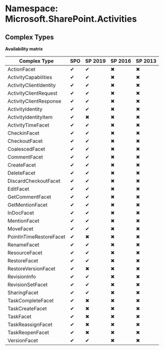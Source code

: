 # Namespace: Microsoft.SharePoint.Activities
## Complex Types

**Availability matrix**

Complex Type | SPO | SP 2019 | SP 2016 | SP 2013
----------|-----|---------|---------|--------
ActionFacet | ✔ | ✔ | ✖ | ✖
ActivityCapabilities | ✔ | ✔ | ✖ | ✖
ActivityClientIdentity | ✔ | ✔ | ✖ | ✖
ActivityClientRequest | ✔ | ✔ | ✖ | ✖
ActivityClientResponse | ✔ | ✔ | ✖ | ✖
ActivityIdentity | ✔ | ✔ | ✖ | ✖
ActivityIdentityItem | ✔ | ✖ | ✖ | ✖
ActivityTimeFacet | ✔ | ✔ | ✖ | ✖
CheckinFacet | ✔ | ✔ | ✖ | ✖
CheckoutFacet | ✔ | ✔ | ✖ | ✖
CoalescedFacet | ✔ | ✔ | ✖ | ✖
CommentFacet | ✔ | ✔ | ✖ | ✖
CreateFacet | ✔ | ✔ | ✖ | ✖
DeleteFacet | ✔ | ✔ | ✖ | ✖
DiscardCheckoutFacet | ✔ | ✔ | ✖ | ✖
EditFacet | ✔ | ✔ | ✖ | ✖
GetCommentFacet | ✔ | ✔ | ✖ | ✖
GetMentionFacet | ✔ | ✔ | ✖ | ✖
InDocFacet | ✔ | ✔ | ✖ | ✖
MentionFacet | ✔ | ✔ | ✖ | ✖
MoveFacet | ✔ | ✔ | ✖ | ✖
PointInTimeRestoreFacet | ✔ | ✖ | ✖ | ✖
RenameFacet | ✔ | ✔ | ✖ | ✖
ResourceFacet | ✔ | ✔ | ✖ | ✖
RestoreFacet | ✔ | ✔ | ✖ | ✖
RestoreVersionFacet | ✔ | ✖ | ✖ | ✖
RevisionInfo | ✔ | ✔ | ✖ | ✖
RevisionSetFacet | ✔ | ✔ | ✖ | ✖
SharingFacet | ✔ | ✔ | ✖ | ✖
TaskCompleteFacet | ✔ | ✖ | ✖ | ✖
TaskCreateFacet | ✔ | ✖ | ✖ | ✖
TaskFacet | ✔ | ✖ | ✖ | ✖
TaskReassignFacet | ✔ | ✖ | ✖ | ✖
TaskReopenFacet | ✔ | ✖ | ✖ | ✖
VersionFacet | ✔ | ✔ | ✖ | ✖
